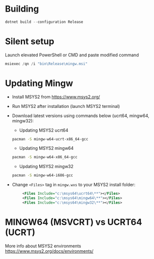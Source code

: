 # Building
```powershell
dotnet build --configuration Release
```


# Silent setup
Launch elevated PowerShell or CMD and paste modified command
```powershell
msiexec /qn /i "bin\Release\mingw.msi"
```


# Updating Mingw

- Install MSYS2 from https://www.msys2.org/
- Run MSYS2 after installation (launch MSYS2 terminal)
- Download latest versions using commands below (ucrt64, mingw64, mingw32):

  - Updating MSYS2 ucrt64
  ```bash
  pacman -S mingw-w64-ucrt-x86_64-gcc
  ```

  - Updating MSYS2 mingw64
  ```bash
  pacman -S mingw-w64-x86_64-gcc
  ```

  - Updating MSYS2 mingw32
  ```bash
  pacman -S mingw-w64-i686-gcc
  ```

- Change `<Files>` tag in `mingw.wxs` to your MSYS2 install folder:
```xml
        <Files Include="c:\msys64\ucrt64\**"></Files>
        <Files Include="c:\msys64\mingw64\**"></Files>
        <Files Include="c:\msys64\mingw32\**"></Files>
```

# MINGW64 (MSVCRT) vs UCRT64 (UCRT)
More info about MSYS2 environments https://www.msys2.org/docs/environments/